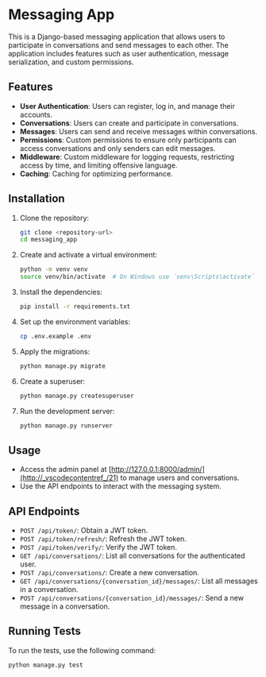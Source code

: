 # Messaging App

This is a Django-based messaging application that allows users to participate in conversations and send messages to each other. The application includes features such as user authentication, message serialization, and custom permissions.

## Features

- **User Authentication**: Users can register, log in, and manage their accounts.
- **Conversations**: Users can create and participate in conversations.
- **Messages**: Users can send and receive messages within conversations.
- **Permissions**: Custom permissions to ensure only participants can access conversations and only senders can edit messages.
- **Middleware**: Custom middleware for logging requests, restricting access by time, and limiting offensive language.
- **Caching**: Caching for optimizing performance.

## Installation

1. Clone the repository:
    ```sh
    git clone <repository-url>
    cd messaging_app
    ```

2. Create and activate a virtual environment:
    ```sh
    python -m venv venv
    source venv/bin/activate  # On Windows use `venv\Scripts\activate`
    ```

3. Install the dependencies:
    ```sh
    pip install -r requirements.txt
    ```

4. Set up the environment variables:
    ```sh
    cp .env.example .env
    ```

5. Apply the migrations:
    ```sh
    python manage.py migrate
    ```

6. Create a superuser:
    ```sh
    python manage.py createsuperuser
    ```

7. Run the development server:
    ```sh
    python manage.py runserver
    ```

## Usage

- Access the admin panel at [http://127.0.0.1:8000/admin/](http://_vscodecontentref_/21) to manage users and conversations.
- Use the API endpoints to interact with the messaging system.

## API Endpoints

- `POST /api/token/`: Obtain a JWT token.
- `POST /api/token/refresh/`: Refresh the JWT token.
- `POST /api/token/verify/`: Verify the JWT token.
- `GET /api/conversations/`: List all conversations for the authenticated user.
- `POST /api/conversations/`: Create a new conversation.
- `GET /api/conversations/{conversation_id}/messages/`: List all messages in a conversation.
- `POST /api/conversations/{conversation_id}/messages/`: Send a new message in a conversation.

## Running Tests

To run the tests, use the following command:
```sh
python manage.py test

